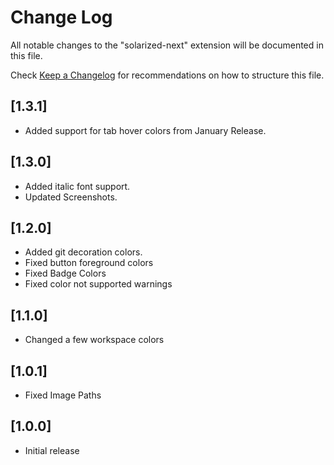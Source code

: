 # Change Log
All notable changes to the "solarized-next" extension will be documented in this file.

Check [Keep a Changelog](http://keepachangelog.com/) for recommendations on how to structure this file.

## [1.3.1]
- Added support for tab hover colors from January Release.

## [1.3.0]
- Added italic font support.
- Updated Screenshots.

## [1.2.0]
- Added git decoration colors.
- Fixed button foreground colors
- Fixed Badge Colors
- Fixed color not supported warnings

## [1.1.0]
- Changed a few workspace colors

## [1.0.1]
- Fixed Image Paths

## [1.0.0]
- Initial release
